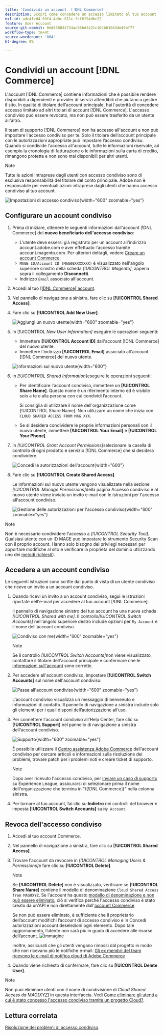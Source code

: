 ```yaml
---
title: 'Condividi un account  [!DNL Commerce] '
description: Scopri come concedere un accesso limitato al tuo account [!DNL Commerce] per altri [!DNL Commerce] titolari di account.
exl-id: adc4fed4-89f4-4b0c-811c-fcf6f94dbc22
feature: User Account
source-git-commit: 0ed338044734ac95bd3421c162b01043de49bf77
workflow-type: tm+mt
source-wordcount: '864'
ht-degree: 0%

---
```


# Condividi un account [!DNL Commerce]

L&#39;account [!DNL Commerce] contiene informazioni che è possibile rendere disponibili a dipendenti e provider di servizi attendibili che aiutano a gestire il sito. In qualità di titolare dell&#39;account principale, hai l&#39;autorità di concedere accesso limitato ad altri titolari di account [!DNL Commerce]. L&#39;accesso condiviso può essere revocato, ma non può essere trasferito da un utente all&#39;altro.

Il team di supporto [!DNL Commerce] non ha accesso all&#39;account e non può impostare l&#39;accesso condiviso per te. Solo il titolare dell’account principale con le autorizzazioni appropriate può impostare l’accesso condiviso. Quando si condivide l&#39;accesso all&#39;account, tutte le informazioni riservate, ad esempio la cronologia di fatturazione o le informazioni sulla carta di credito, rimangono protette e non sono mai disponibili per altri utenti.

>[!NOTE]
>
>Tutte le azioni intraprese dagli utenti con accesso condiviso sono di esclusiva responsabilità del titolare del conto principale. Adobe non è responsabile per eventuali azioni intraprese dagli utenti che hanno accesso condiviso al tuo account.

![Impostazioni di accesso condiviso](./assets/shared-access.png){width="600" zoomable="yes"}

## Configurare un account condiviso

1. Prima di iniziare, ottenere le seguenti informazioni dall&#39;account [!DNL Commerce] del **nuovo beneficiario dell&#39;accesso condiviso**:

   - L&#39;utente deve essersi già registrato per un account all&#39;indirizzo account.adobe.com e aver effettuato l&#39;accesso tramite account.magento.com. Per ulteriori dettagli, vedere [Creare un account Commerce](https://experienceleague.adobe.com/it/docs/commerce-admin/start/commerce-account/commerce-account-create#create-a-commerce-account).
   - `MAGE ID/Account ID (MAG00XXXXXXX)` è visualizzato nell&#39;angolo superiore sinistro della scheda _[!UICONTROL Magento]_, appena sopra il collegamento **Disconnetti**.
   - Indirizzo `Email` associato all&#39;account.

1. Accedi al tuo [[!DNL Commerce] account](commerce-account-create.md).

1. Nel pannello di navigazione a sinistra, fare clic su **[!UICONTROL Shared Access]**.

1. Fare clic su **[!UICONTROL Add New User]**.

   ![Aggiungi un nuovo utente](./assets/shared-access-add.png){width="600" zoomable="yes"}

1. In [!UICONTROL _New User Information]_ eseguire le operazioni seguenti:

   - Immettere **[!UICONTROL Account ID]** dall&#39;account [!DNL Commerce] del nuovo utente.
   - Immettere l&#39;indirizzo **[!UICONTROL Email]** associato all&#39;account [!DNL Commerce] del nuovo utente.

   ![Informazioni sul nuovo utente](./assets/shared-new-user.png){width="600"}

1. In _[!UICONTROL Shared Information]_&#x200B;eseguire le operazioni seguenti:

   - Per identificare l&#39;account condiviso, immettere un **[!UICONTROL Share Name]**. Questo nome è un riferimento interno ed è visibile solo a te e alla persona con cui condividi l’account.

     Si consiglia di utilizzare il nome dell&#39;organizzazione come [!UICONTROL Share Name]. Non utilizzare un nome che inizia con `CLOUD SHARED ACCESS FROM MAG XYX`.
   - Se si desidera condividere le proprie informazioni personali con il nuovo utente, immettere **[!UICONTROL Your Email]** e **[!UICONTROL Your Phone]**.

1. In _[!UICONTROL Grant Account Permissions]_&#x200B;selezionare la casella di controllo di ogni prodotto e servizio [!DNL Commerce] che si desidera condividere.

   ![Concedi le autorizzazioni dell&#39;account](./assets/shared-permissions.png){width="600"}

1. Fare clic su **[!UICONTROL Create Shared Access]**.

   Le informazioni sul nuovo utente vengono visualizzate nella sezione _[!UICONTROL Manage Permissions]_&#x200B;della pagina Accesso condiviso e al nuovo utente viene inviato un invito e-mail con le istruzioni per l&#39;accesso all&#39;account condiviso.

   ![Gestione delle autorizzazioni per l&#39;accesso condiviso](./assets/shared-manage-permissions.png){width="600" zoomable="yes"}

>[!NOTE]
>
>Non è necessario condividere l&#39;accesso a _[!UICONTROL Security Tool]_. Qualsiasi utente con un ID MAGE può impostare lo strumento Security Scan con il proprio account. Hanno solo bisogno dei privilegi necessari per apportare modifiche al sito e verificare la proprietà del dominio utilizzando uno dei [metodi richiesti](https://experienceleague.adobe.com/it/docs/commerce-admin/systems/security/security-scan)).

## Accedere a un account condiviso

Le seguenti istruzioni sono scritte dal punto di vista di un utente condiviso che riceve un invito a un account condiviso.

1. Quando ricevi un invito a un account condiviso, segui le istruzioni riportate nell&#39;e-mail per accedere al tuo account [!DNL Commerce].

   Il pannello di navigazione sinistro del tuo account ha una nuova scheda _[!UICONTROL Shared with me]_. Il controllo&#x200B;_[!UICONTROL Switch Accounts]_ nell&#39;angolo superiore destro include opzioni per `My Account` e il nome dell&#39;account condiviso.

   ![Condiviso con me](./assets/shared-with-me.png){width="600" zoomable="yes"}

   >[!NOTE]
   >
   >   Se il controllo _[!UICONTROL Switch Accounts]_&#x200B;non viene visualizzato, contattare il titolare dell&#39;account principale e confermare che le [informazioni sull&#39;account](#set-up-a-shared-account) sono corrette.


1. Per accedere all&#39;account condiviso, impostare **[!UICONTROL Switch Accounts]** sul nome dell&#39;account condiviso.

   ![Passa all&#39;account condiviso](./assets/shared-switch.png){width="600" zoomable="yes"}

   L&#39;account condiviso visualizza un messaggio di benvenuto e informazioni di contatto. Il pannello di navigazione a sinistra include solo gli elementi per i quali disponi dell’autorizzazione all’uso.

1. Per connettere l&#39;account condiviso all&#39;Help Center, fare clic su **[!UICONTROL Support]** nel pannello di navigazione a sinistra dell&#39;account condiviso.

   ![Supporto](./assets/shared-support.png){width="600" zoomable="yes"}

   È possibile utilizzare il [Centro assistenza Adobe Commerce](https://experienceleague.adobe.com/it/docs/commerce-knowledge-base/kb/overview) dell&#39;account condiviso per cercare articoli e informazioni sulla risoluzione dei problemi, trovare patch per i problemi noti e creare ticket di supporto.

   >[!NOTE]
   >
   >Dopo aver ricevuto l&#39;accesso condiviso, per [inviare un caso di supporto](https://experienceleague.adobe.com/it/docs/commerce-knowledge-base/kb/help-center-guide/magento-help-center-user-guide#support-case) su Experience League, assicurarsi di selezionare prima il nome dell&#39;organizzazione che termina in &quot;([!DNL Commerce])&quot; nella colonna sinistra.

1. Per tornare al tuo account, fai clic su **Indietro** nei controlli del browser e imposta **[!UICONTROL Switch Accounts]** su `My Account`.

## Revoca dell&#39;accesso condiviso

1. Accedi al tuo account Commerce.

1. Nel pannello di navigazione a sinistra, fare clic su **[!UICONTROL Shared Access]**.

1. Trovare l&#39;account da revocare in _[!UICONTROL Managing Users & Permissions]_&#x200B;e fare clic su **[!UICONTROL Delete]**.

   >[!NOTE]
   >
   > Se **[!UICONTROL Delete]** non è visualizzato, verificare se **[!UICONTROL Share Name]** contiene il modello di denominazione `Cloud Shared Access from MAG0XYZ`. Se l&#39;account ha questo [modello di denominazione e non può essere eliminato](https://experienceleague.adobe.com/it/docs/commerce-knowledge-base/kb/help-center-guide/magento-help-center-user-guide#remove-cloud-shared-access-users), ciò si verifica perché l&#39;accesso condiviso è stato creato da un&#39;API e non direttamente dall&#39;[account Commerce](https://account.magento.com/).
   > 
   > Se non può essere eliminato, è sufficiente che il proprietario dell’account modifichi l’account di accesso condiviso e in Concedi autorizzazioni account deselezioni ogni elemento. Dopo tale aggiornamento, l’utente non sarà più in grado di accedere alle risorse dell’account.
   > ![immagine](https://git.corp.adobe.com/AdobeDocs/commerce-admin.en/assets/38345/55f383e5-89c7-4832-bada-f765b522f4b5)
   >
   > Inoltre, assicurati che gli utenti vengano rimossi dal progetto in modo che non ricevano più le notifiche e-mail: [Gli ex membri del team ricevono le e-mail di notifica cloud di Adobe Commerce](https://experienceleague.adobe.com/it/docs/commerce-knowledge-base/kb/troubleshooting/miscellaneous/former-teammembers-receive-cloud-notification-emails)


1. Quando viene richiesto di confermare, fare clic su **[!UICONTROL Delete User]**.

>[!NOTE]
>
>Non puoi eliminare utenti con il nome di condivisione di _Cloud Shared Access da MAG[XYZ]_ in questa interfaccia. Vedi [Come eliminare gli utenti a cui è stato concesso l&#39;accesso condiviso tramite un progetto Cloud?](https://experienceleague.adobe.com/it/docs/commerce-knowledge-base/kb/help-center-guide/magento-help-center-user-guide#remove-cloud-shared-access-users).

## Lettura correlata

[Risoluzione dei problemi di accesso condiviso](https://experienceleague.adobe.com/it/docs/commerce-knowledge-base/kb/troubleshooting/miscellaneous/shared-access-troubleshooting)

